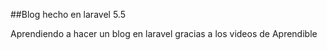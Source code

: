 ##Blog hecho en laravel 5.5

Aprendiendo a hacer un blog en laravel gracias a los videos de Aprendible
